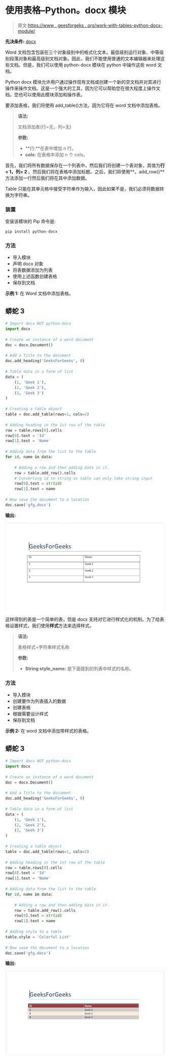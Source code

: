 # 使用表格–Python。docx 模块

> 原文:[https://www . geesforgeks . org/work-with-tables-python-docx-module/](https://www.geeksforgeeks.org/working-with-tables-python-docx-module/)

**先决条件:** [docx](https://www.geeksforgeeks.org/python-working-with-docx-module/)

Word 文档包含包装在三个对象级别中的格式化文本。最低级别运行对象、中等级别段落对象和最高级别文档对象。因此，我们不能使用普通的文本编辑器来处理这些文档。但是，我们可以使用 python-docx 模块在 python 中操作这些 word 文档。

Python docx 模块允许用户通过操作现有文档或创建一个新的空文档并对其进行操作来操作文档。这是一个强大的工具，因为它可以帮助您在很大程度上操作文档。您也可以使用此模块添加和操作表。

要添加表格，我们将使用 add_table()方法，因为它将在 word 文档中添加表格。

> **语法:**
> 
> 文档添加表(行=无，列=无)
> 
> **参数:**
> 
> *   **行:**在表中增加 n 行。
> *   **cols:** 在表格中添加 n 个 cols。

首先，我们将所有数据保存在一个列表中，然后我们将创建一个表对象，其值为**行= 1，列= 2** 。然后我们将在表格中添加标题。之后，我们将使用**。add_row()** 方法添加一行然后我们将在其中添加数据。

Table 只能在其单元格中接受字符串作为输入，因此如果不是，我们必须将数据转换为字符串。

### 装置

安装该模块的 Pip 命令是:

```py
pip install python-docx
```

### 方法

*   导入模块
*   声明 docx 对象
*   将表数据添加为列表
*   使用上述函数创建表格
*   保存到文档

**示例 1:** 在 Word 文档中添加表格。

## 蟒蛇 3

```py
# Import docx NOT python-docx
import docx

# Create an instance of a word document
doc = docx.Document()

# Add a Title to the document
doc.add_heading('GeeksForGeeks', 0)

# Table data in a form of list
data = (
    (1, 'Geek 1'),
    (2, 'Geek 2'),
    (3, 'Geek 3')
)

# Creating a table object
table = doc.add_table(rows=1, cols=2)

# Adding heading in the 1st row of the table
row = table.rows[0].cells
row[0].text = 'Id'
row[1].text = 'Name'

# Adding data from the list to the table
for id, name in data:

    # Adding a row and then adding data in it.
    row = table.add_row().cells
    # Converting id to string as table can only take string input
    row[0].text = str(id)
    row[1].text = name

# Now save the document to a location
doc.save('gfg.docx')
```

**输出:**

![](img/62a6193485b1bcd3ea0950fed214f1ca.png)

这样得到的表是一个简单的表，但是 docx 支持对它进行样式化的机制。为了给表格设置样式，我们使用**样式**方法来选择样式。

> **语法:**
> 
> 表格样式=字符串样式名称
> 
> **参数:**
> 
> *   **String style_name:** 是下面提到的列表中样式的名称。

### 方法

*   导入模块
*   创建要作为列表插入的数据
*   创建表格
*   根据需要设计样式
*   保存到文档

**示例 2:** 在 word 文档中添加带样式的表格。

## 蟒蛇 3

```py
# Import docx NOT python-docx
import docx

# Create an instance of a word document
doc = docx.Document()

# Add a Title to the document
doc.add_heading('GeeksForGeeks', 0)

# Table data in a form of list
data = (
    (1, 'Geek 1'),
    (2, 'Geek 2'),
    (3, 'Geek 3')
)

# Creating a table object
table = doc.add_table(rows=1, cols=2)

# Adding heading in the 1st row of the table
row = table.rows[0].cells
row[0].text = 'Id'
row[1].text = 'Name'

# Adding data from the list to the table
for id, name in data:

    # Adding a row and then adding data in it.
    row = table.add_row().cells
    row[0].text = str(id)
    row[1].text = name

# Adding style to a table
table.style = 'Colorful List'

# Now save the document to a location
doc.save('gfg.docx')
```

**输出:**

![](img/0e53a71830eff389e07a72d19b72cdf8.png)